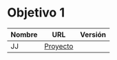 # Objetivo 1

| Nombre | URL | Versión |
|--------|-----|---------|
| JJ | [Proyecto](https://github.com/JJ/grading-pr-info-gh-action/pull/4) | |

